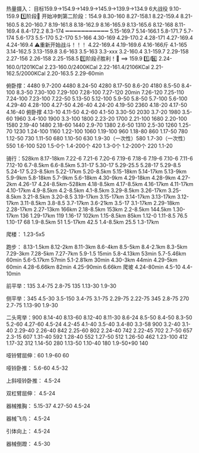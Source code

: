 热量摄入：
目标159.9->154.9->149.9->145.9->139.9->134.9 6大战役
9.10-159.9 1️⃣阶段👑 开始冲刺第二阶段：154.9
8.30-160
8.27-158.1
8.22-159.4
8.21-160.5
8.20-160.7
8.19-161.8
8.18-162.9
8.16-165.9
8.13-165.6
8.12-168
8.11-169.4
8.4-172.2
8.3-174
➖➖➖➖➖➖➖➖➖➖➖
5.15-169.7
5.14-166.1
5.8-171.7
5.7-174
5.6-173
5.5-170
5.2-170
5.1-166
4.30-169
4.29-170.2
4.28-171
4.27-169.4
4.24-169.4 ⚠️重新开始战斗！！！
4.22-169.4
4.19-169.6
4.16-166斤
4.1-165
3.14-162.5
3.13-159.8
3.6-163
3.5-163
3.3-xxx
3.2-160.4
3.1-159.7
2.29-158
2.27-156
2.26-158
2.25-158.5 1️⃣阶段✌️胜利！💯  ==> 159.9 1️⃣/6️⃣
2.24-160.0/1201KCal
2.23-160.0/2400KCal
2.22-161.4/2106KCal
2.21-162.5/2000KCal
2.20-163.5
2.29-60min

俯卧撑：4480
9.7-200 4480
8.24-50 4280
8.17-50
8.6-20 4180
8.5-50
8.4-100
8.3-50
7.30-100
7.29-100
7.28-100
7.27-120 20min
7.26-120
7.25-110
7.24-100
7.23-100
7.22-50
5.13-50
5.12-100
5.9-50
5.8-50
5.7-100
5.6-100
4.29-40
4.28-100
4.27-50
4.26-40
4.24-20
4.19-50 2360
4.18-20
4.17-50
4.16-40 俯卧撑
4.13-10
4.11-50 
4.2-60
4.1-50
3.30-50 2030
3.7-20 1980
3.5-60 1960
3.4-100 1900
3.3-100 1800
2.23-20 1700
2.21-100 1680
2.20-100 1580
2.19-40 1480
2.18-60 1440
2.9-70 1380
2.6-50 1310
2.5-30 1260
1.25-70 1230
1.24-100 1160
1.22-100 1060
1.19-100 960
1.18-80 860
1.17-50 780
1.12-50 730
1.11-50 680
1.10-50 630
1.9-30（一次性）580
1.7-30（一次性） 550
1.6-100 520
1.5-0个
1.4-200个 420
1.3-0个
1.2-200个 220
1.1-20

骑行：528km
8.17-18km
7.22-6
7.21-6
7.20-6
7.19-6
7.18-6
7.19-6
7.10-6
7.11-6
7.12-10
6.7-8.5km
6.6-8.5km
5.31-17
5.30-17
5.29-25.5
5.28-17
5.29-8.5
5.24-17
5.23-8.5km
5.22-17km
5.20-8.5km
5.15-18km
5.14-17km
5.13-9km
5.9-9km
5.8-18km
5.7-9km
5.6-18km
4.30-9km
4.29-18km
4.28-9km
4.27-2km
4.26-17
4.24-8.5km-528km
4.18-8.5km
4.17-8.5km
4.16-17km
4.11-17km
4.10-17km
4.9-8.5km
4.2-8.5km
4.1-8.5km
3.29-8.5km
3.26-17km
3.25-8.5km
3.21-8.5km
3.20-8.5
3.19-17km
3.15-17km
3.14-17km
3.13-17km
3.12-17km
3.11-8.5km
3.8-8.5
3.7-17km
3.6-21km
3.5-17
3.1-17km
2.29-18km
2.28-17km
2.27-13km 166km
2.18-8.5km 153km
2.2-8.5km 144.5km
1.30-17km 136
1.29-17km 119
1.16-17 102km
1.15-8.5km 85km
1.12-0
1.11-8.5 76.5
1.10-17 68
1.9-8.5km 51
1.5-17km 42.5
1.4-8.5km 25.5
1.3-17km

爬楼：
1.23-5x5

跑步：
8.13-1.5km
8.12-2km
8.11-3km
8.6-4km
8.5-5km
8.4-2.1km
8.3-5km
7.29-3km
7.28-5km
7.27-7km
5.9-1.5 15min
5.8-4.13km 53min
5.7-5.46km 60min
5.6-5.17km 57min
5.1-2.81km 30min
4.30-3km 44min
4.29-5km 60min
4.28-6.66km 82min
4.25-90min 6.66km 爬坡
4.24-80min
4.5-10
4.4-10min

前平举：135
3.4-75
2.8-75 135
1.13-30
1.9-30

侧平举：345
4.5-30
3.5-150
3.4-75
3.1-75
2.29-75
2.22-75 345
2.8-75 270
2.7-75
1.13-90
1.9-30

二头弯举：900
8.14-40
8.13-60
8.12-40
8.11-30
8.6-24
8.5-50
8.4-50
8.3-50
5.2-60
4.27-60
4.5-24
4.2-45
4.1-40
3.5-40
3.4-80
3.3-58 900
3.2-40
3.1-40
2.29-40
2.26-40 842
2.25-60 802
2.24-40 742
2.22-45 702
2.7-50 657
2.3-15 607
1.31-40 592
1.28-40 552
1.27-50 512
1.26-50 462
1.23-100 412
1.17-32 312
1.14-50 280
1.13-50
1.10-40 180
1.9-50+90 140

哑铃臂屈伸：60
1.9-60 60

哑铃卧推：
5.6-60
4.5-32

上斜哑铃卧推：
4.5-24

双杠臂屈伸：
4.5-24

器械推胸：
5.15-37
4.27-50
4.5-24

器械飞鸟：
4.5-24

引体向上：
4.5-24

器械倒蹬：
4.5-30
